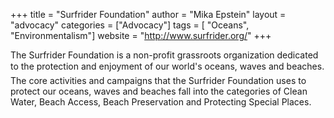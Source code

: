 +++
title = "Surfrider Foundation"
author = "Mika Epstein"
layout = "advocacy"
categories = ["Advocacy"]
tags = [ "Oceans", "Environmentalism"]
website = "http://www.surfrider.org/"
+++

The Surfrider Foundation is a non-profit grassroots organization dedicated to the protection and enjoyment of our world's oceans, waves and beaches. The core activities and campaigns that the Surfrider Foundation uses to protect our oceans, waves and beaches fall into the categories of Clean Water, Beach Access, Beach Preservation and Protecting Special Places.
